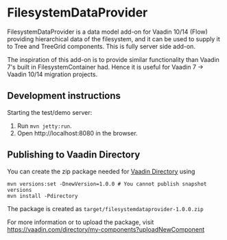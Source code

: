 # FilesystemDataProvider

FilesystemDataProvider is a data model add-on for Vaadin 10/14 (Flow) providing hierarchical
data of the filesystem, and it can be used to supply it to Tree and TreeGrid components.
This is fully server side add-on.

The inspiration of this add-on is to provide similar functionality than Vaadin 7's 
built in FilesystemContainer had. Hence it is useful for Vaadin 7 -> Vaadin 10/14 migration projects.

## Development instructions

Starting the test/demo server:
1. Run `mvn jetty:run`.
2. Open http://localhost:8080 in the browser.

## Publishing to Vaadin Directory

You can create the zip package needed for [Vaadin Directory](https://vaadin.com/directory/) using
```
mvn versions:set -DnewVersion=1.0.0 # You cannot publish snapshot versions 
mvn install -Pdirectory
```

The package is created as `target/filesystemdataprovider-1.0.0.zip`

For more information or to upload the package, visit https://vaadin.com/directory/my-components?uploadNewComponent
